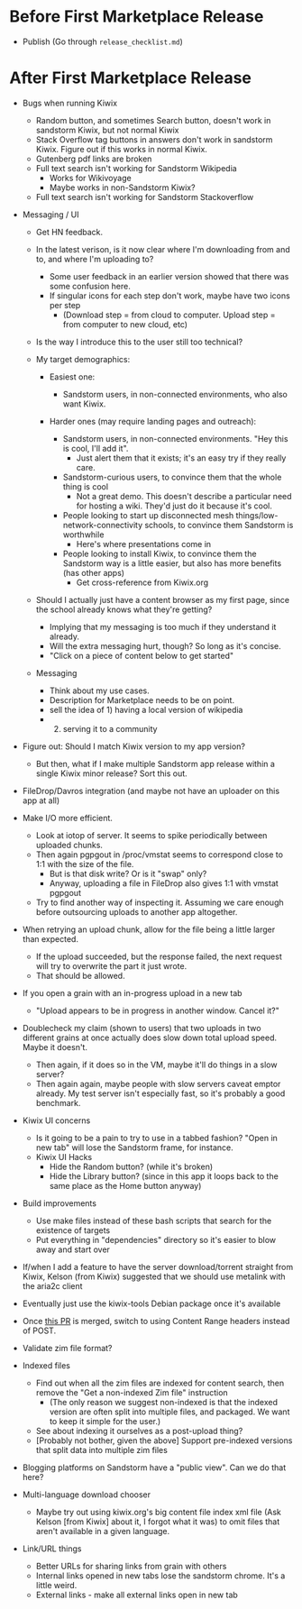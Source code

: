 # Before First Marketplace Release

* Publish (Go through `release_checklist.md`)

# After First Marketplace Release

* Bugs when running Kiwix
  * Random button, and sometimes Search button, doesn't work in sandstorm Kiwix, but not normal Kiwix
  * Stack Overflow tag buttons in answers don't work in sandstorm Kiwix. Figure out if this works in normal Kiwix.
  * Gutenberg pdf links are broken
  * Full text search isn't working for Sandstorm Wikipedia
    * Works for Wikivoyage
    * Maybe works in non-Sandstorm Kiwix?
  * Full text search isn't working for Sandstorm Stackoverflow

* Messaging / UI

    * Get HN feedback.

    * In the latest verison, is it now clear where I'm downloading from and to, and where I'm uploading to?
      * Some user feedback in an earlier version showed that there was some confusion here.
      * If singular icons for each step don't work, maybe have two icons per step
        * (Download step = from cloud to computer. Upload step = from computer to new cloud, etc)

    * Is the way I introduce this to the user still too technical?

    * My target demographics:
      * Easiest one:
         * Sandstorm users, in non-connected environments, who also want Kiwix.

      * Harder ones (may require landing pages and outreach):
        * Sandstorm users, in non-connected environments. "Hey this is cool, I'll add it".
          * Just alert them that it exists; it's an easy try if they really care.
        * Sandstorm-curious users, to convince them that the whole thing is cool
          * Not a great demo. This doesn't describe a particular need for hosting a wiki. They'd just do it because it's cool.
        * People looking to start up disconnected mesh things/low-network-connectivity schools, to convince them Sandstorm is worthwhile
          * Here's where presentations come in
        * People looking to install Kiwix, to convince them the Sandstorm way is a little easier, but also has more benefits (has other apps)
          * Get cross-reference from Kiwix.org

    * Should I actually just have a content browser as my first page, since the school already knows what they're getting?
      * Implying that my messaging is too much if they understand it already.
      * Will the extra messaging hurt, though? So long as it's concise.
      * "Click on a piece of content below to get started"

    * Messaging
      * Think about my use cases.
      * Description for Marketplace needs to be on point.
      * sell the idea of 1) having a local version of wikipedia
      * 2) serving it to a community

* Figure out: Should I match Kiwix version to my app version?
  * But then, what if I make multiple Sandstorm app release within a single Kiwix minor release? Sort this out.

* FileDrop/Davros integration (and maybe not have an uploader on this app at all)

* Make I/O more efficient.
  * Look at iotop of server. It seems to spike periodically between uploaded chunks.
  * Then again pgpgout in /proc/vmstat seems to correspond close to 1:1 with the size of the file.
    * But is that disk write? Or is it "swap" only?
    * Anyway, uploading a file in FileDrop also gives 1:1 with vmstat pgpgout
  * Try to find another way of inspecting it. Assuming we care enough before outsourcing uploads to another app altogether.

* When retrying an upload chunk, allow for the file being a little larger than expected.
  * If the upload succeeded, but the response failed, the next request will try to overwrite the part it just wrote.
  * That should be allowed.

* If you open a grain with an in-progress upload in a new tab
  * "Upload appears to be in progress in another window. Cancel it?"

* Doublecheck my claim (shown to users) that two uploads in two different grains at once actually does slow down total upload speed. Maybe it doesn't.
  * Then again, if it does so in the VM, maybe it'll do things in a slow server?
  * Then again again, maybe people with slow servers caveat emptor already. My test server isn't especially fast, so it's probably a good benchmark.

* Kiwix UI concerns
  * Is it going to be a pain to try to use in a tabbed fashion? "Open in new tab" will lose the Sandstorm frame, for instance.
  * Kiwix UI Hacks
    * Hide the Random button? (while it's broken)
    * Hide the Library button? (since in this app it loops back to the same place as the Home button anyway)

* Build improvements
  * Use make files instead of these bash scripts that search for the existence of targets
  * Put everything in "dependencies" directory so it's easier to blow away and start over

* If/when I add a feature to have the server download/torrent straight from Kiwix, Kelson (from Kiwix) suggested that we should use metalink with the aria2c client

* Eventually just use the kiwix-tools Debian package once it's available

* Once [this PR](https://github.com/sandstorm-io/sandstorm/pull/2887) is merged, switch to using Content Range headers instead of POST.

* Validate zim file format?

* Indexed files
  * Find out when all the zim files are indexed for content search, then remove the "Get a non-indexed Zim file" instruction
    * (The only reason we suggest non-indexed is that the indexed version are often split into multiple files, and packaged. We want to keep it simple for the user.)
  * See about indexing it ourselves as a post-upload thing?
  * [Probably not bother, given the above] Support pre-indexed versions that split data into multiple zim files

* Blogging platforms on Sandstorm have a "public view". Can we do that here?

* Multi-language download chooser
  * Maybe try out using kiwix.org's big content file index xml file (Ask Kelson [from Kiwix] about it, I forgot what it was) to omit files that aren't available in a given language.

* Link/URL things
  * Better URLs for sharing links from grain with others
  * Internal links opened in new tabs lose the sandstorm chrome. It's a little weird.
  * External links - make all external links open in new tab
